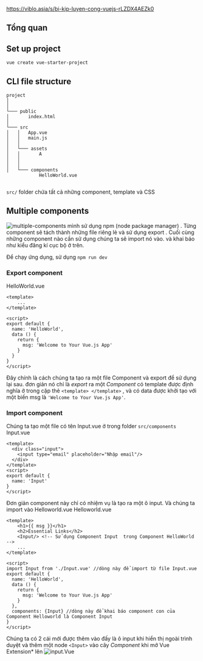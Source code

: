 https://viblo.asia/s/bi-kip-luyen-cong-vuejs-rLZDX4AEZk0


## Tổng quan



## Set up project
```
vue create vue-starter-project
```

## CLI file structure

```
project
│       
│
└─── public
│       index.html   
│   
└─── src
│   │   App.vue
│   │   main.js
│   │
│   └─── assets
│	│       A
│   │   
│   │
│   └─── components
			HelloWorld.vue


```

`src/` folder chứa tất cả những component, template và CSS

## Multiple components

![multiple-components](multiple-components.png "multiple components")
mình sử dụng npm (node package manager) . Từng component sẽ tách thành những file riêng lẻ và sử dụng export . Cuối cùng những component nào cần sử dụng chúng ta sẽ import nó vào. và khai báo như kiểu đăng kí cục bộ ở trên.

Để chạy ứng dụng, sử dụng `npm run dev`

### Export component
HelloWorld.vue
```vue
<template>
    ...
</template>

<script>
export default {
  name: 'HelloWorld',
  data () {
    return {
      msg: 'Welcome to Your Vue.js App'
    }
  }
}
</script>
```
Đây chính là cách chúng ta tạo ra một file Component và export để sử dụng lại sau.  đơn giản nó chỉ là *export* ra một *Component* có template được định nghĩa ở trong cặp thẻ `<template> </template>` , và có data được khởi tạo với một biến msg là `'Welcome to Your Vue.js App'`.

### Import component
Chúng ta tạo một file có tên Input.vue ở trong folder `src/components`
Input.vue
```vue
<template>
  <div class="input">
    <input type="email" placeholder="Nhập email"/>
  </div>
</template>
<script>
export default {
  name: 'Input'
}
</script>
```
Đơn giản component này chỉ có nhiệm vụ là tạo ra một ô input. Và chúng ta import vào Helloworld.vue
Helloworld.vue
```vue
<template>
    <h1>{{ msg }}</h1>
    <h2>Essential Links</h2>
    <Input/> <!-- Sử dụng Component Input  trong Component HelloWorld --> 
    ...
</template>

<script>
import Input from './Input.vue' //dòng này để import từ file Input.vue
export default {
  name: 'HelloWorld',
  data () {
    return {
      msg: 'Welcome to Your Vue.js App'
    }
  }, 
  components: {Input} //dòng này để khai báo component con của Component Helloworld là Component Input
}
</script>
```

Chúng ta có 2 cái mới được thêm vào đấy là ô input khi hiển thị ngoài trình duyệt và thêm một node `<Input>` vào cây *Component* khi mở Vue Extension* lên
![input.Vue](Input.png "input.vue")


